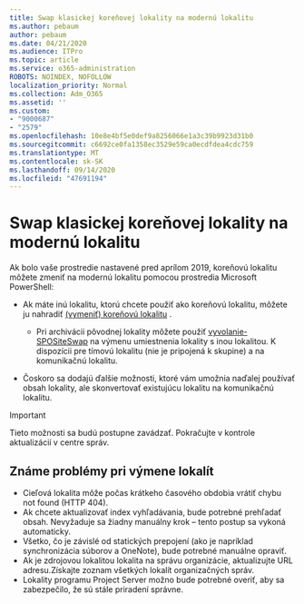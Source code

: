 ```yaml
---
title: Swap klasickej koreňovej lokality na modernú lokalitu
ms.author: pebaum
author: pebaum
ms.date: 04/21/2020
ms.audience: ITPro
ms.topic: article
ms.service: o365-administration
ROBOTS: NOINDEX, NOFOLLOW
localization_priority: Normal
ms.collection: Adm_O365
ms.assetid: ''
ms.custom:
- "9000687"
- "2579"
ms.openlocfilehash: 10e8e4bf5e0def9a8256066e1a3c39b9923d31b0
ms.sourcegitcommit: c6692ce0fa1358ec3529e59ca0ecdfdea4cdc759
ms.translationtype: MT
ms.contentlocale: sk-SK
ms.lasthandoff: 09/14/2020
ms.locfileid: "47691194"
---
```

# <a name="swap-your-classic-root-site-with-a-modern-site"></a>Swap klasickej koreňovej lokality na modernú lokalitu

Ak bolo vaše prostredie nastavené pred aprílom 2019, koreňovú lokalitu môžete zmeniť na modernú lokalitu pomocou prostredia Microsoft PowerShell:

- Ak máte inú lokalitu, ktorú chcete použiť ako koreňovú lokalitu, môžete ju nahradiť [(vymeniť) koreňovú lokalitu](https://docs.microsoft.com/sharepoint/modern-root-site) . 
    - Pri archivácii pôvodnej lokality môžete použiť [vyvolanie-SPOSiteSwap](https://docs.microsoft.com/powershell/module/sharepoint-online/invoke-spositeswap?view=sharepoint-ps) na výmenu umiestnenia lokality s inou lokalitou. K dispozícii pre tímovú lokalitu (nie je pripojená k skupine) a na komunikačnú lokalitu. 

- Čoskoro sa dodajú ďalšie možnosti, ktoré vám umožnia naďalej používať obsah lokality, ale skonvertovať existujúcu lokalitu na komunikačnú lokalitu. 
>[!Important]
>Tieto možnosti sa budú postupne zavádzať. Pokračujte v kontrole aktualizácií v centre správ. 

## <a name="known-issues-with-swapping-sites"></a>Známe problémy pri výmene lokalít

- Cieľová lokalita môže počas krátkeho časového obdobia vrátiť chybu not found (HTTP 404).
- Ak chcete aktualizovať index vyhľadávania, bude potrebné prehľadať obsah. Nevyžaduje sa žiadny manuálny krok – tento postup sa vykoná automaticky.
- Všetko, čo je závislé od statických prepojení (ako je napríklad synchronizácia súborov a OneNote), bude potrebné manuálne opraviť.
- Ak je zdrojovou lokalitou lokalita na správu organizácie, aktualizujte URL adresu.Získajte zoznam všetkých lokalít organizačných správ.
- Lokality programu Project Server možno bude potrebné overiť, aby sa zabezpečilo, že sú stále priradení správne.
